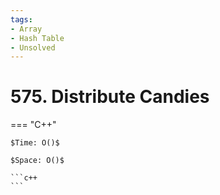 ```yaml
---
tags:
- Array
- Hash Table
- Unsolved
---
```



# 575. Distribute Candies

=== "C++"

    $Time: O()$

    $Space: O()$

    ```c++
    ```